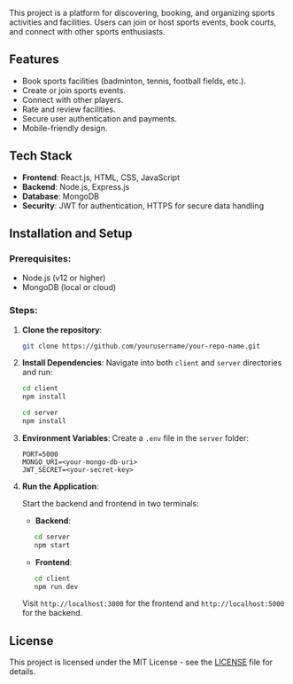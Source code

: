 This project is a platform for discovering, booking, and organizing sports activities and facilities. Users can join or host sports events, book courts, and connect with other sports enthusiasts.

## Features

- Book sports facilities (badminton, tennis, football fields, etc.).
- Create or join sports events.
- Connect with other players.
- Rate and review facilities.
- Secure user authentication and payments.
- Mobile-friendly design.

## Tech Stack

- **Frontend**: React.js, HTML, CSS, JavaScript
- **Backend**: Node.js, Express.js
- **Database**: MongoDB
- **Security**: JWT for authentication, HTTPS for secure data handling

## Installation and Setup

### Prerequisites:
- Node.js (v12 or higher)
- MongoDB (local or cloud)

### Steps:

1. **Clone the repository**:
    ```bash
    git clone https://github.com/yourusername/your-repo-name.git
    ```

2. **Install Dependencies**:
    Navigate into both `client` and `server` directories and run:

    ```bash
    cd client
    npm install

    cd server
    npm install
    ```

3. **Environment Variables**:
   Create a `.env` file in the `server` folder:
    ```
   PORT=5000
   MONGO_URI=<your-mongo-db-uri>
   JWT_SECRET=<your-secret-key>
   ```

4. **Run the Application**:

    Start the backend and frontend in two terminals:

    - **Backend**:
   ```bash
      cd server
      npm start
     ```

    - **Frontend**:
   ```bash
      cd client
      npm run dev
      ```

    Visit `http://localhost:3000` for the frontend and `http://localhost:5000` for the backend.

## License

This project is licensed under the MIT License - see the [LICENSE](LICENSE) file for details.
